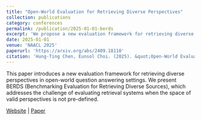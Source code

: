 ```yaml
---
title: "Open-World Evaluation for Retrieving Diverse Perspectives"
collection: publications
category: conferences
permalink: /publication/2025-01-01-berds
excerpt: 'We propose a new evaluation framework for retrieving diverse perspectives in open-world settings.'
date: 2025-01-01
venue: 'NAACL 2025'
paperurl: 'https://arxiv.org/abs/2409.18110'
citation: 'Hung-Ting Chen, Eunsol Choi. (2025). &quot;Open-World Evaluation for Retrieving Diverse Perspectives.&quot; <i>NAACL 2025</i>.'
---
```


This paper introduces a new evaluation framework for retrieving diverse perspectives in open-world question answering settings. We present BERDS (Benchmarking Evaluation for Retrieving Diverse Sources), which addresses the challenge of evaluating retrieval systems when the space of valid perspectives is not pre-defined.

[Website](https://timchen0618.github.io/berds/) | [Paper](https://arxiv.org/abs/2409.18110) 